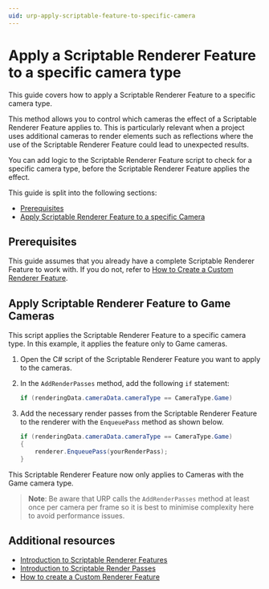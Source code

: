 ```yaml
---
uid: urp-apply-scriptable-feature-to-specific-camera
---
```

# Apply a Scriptable Renderer Feature to a specific camera type

This guide covers how to apply a Scriptable Renderer Feature to a specific camera type.

This method allows you to control which cameras the effect of a Scriptable Renderer Feature applies to. This is particularly relevant when a project uses additional cameras to render elements such as reflections where the use of the Scriptable Renderer Feature could lead to unexpected results.

You can add logic to the Scriptable Renderer Feature script to check for a specific camera type, before the Scriptable Renderer Feature applies the effect.

This guide is split into the following sections:

* [Prerequisites](#prerequisites)
* [Apply Scriptable Renderer Feature to a specific Camera](#scriptable-renderer-feature-game-camera)

## Prerequisites

This guide assumes that you already have a complete Scriptable Renderer Feature to work with. If you do not, refer to [How to Create a Custom Renderer Feature](../create-custom-renderer-feature.md).

## <a name="scriptable-renderer-feature-game-camera"></a>Apply Scriptable Renderer Feature to Game Cameras

This script applies the Scriptable Renderer Feature to a specific camera type. In this example, it applies the feature only to Game cameras.

1. Open the C# script of the Scriptable Renderer Feature you want to apply to the cameras.
2. In the `AddRenderPasses` method, add the following `if` statement:

    ```c#
    if (renderingData.cameraData.cameraType == CameraType.Game)
    ```

3. Add the necessary render passes from the Scriptable Renderer Feature to the renderer with the `EnqueuePass` method as shown below.

    ```c#
    if (renderingData.cameraData.cameraType == CameraType.Game)
    {
        renderer.EnqueuePass(yourRenderPass);
    }
    ```

This Scriptable Renderer Feature now only applies to Cameras with the Game camera type.

> **Note**: Be aware that URP calls the `AddRenderPasses` method at least once per camera per frame so it is best to minimise complexity here to avoid performance issues.

## Additional resources

* [Introduction to Scriptable Renderer Features](./intro-to-scriptable-renderer-features.md)
* [Introduction to Scriptable Render Passes](../intro-to-scriptable-render-passes.md)
* [How to create a Custom Renderer Feature](../create-custom-renderer-feature.md)
